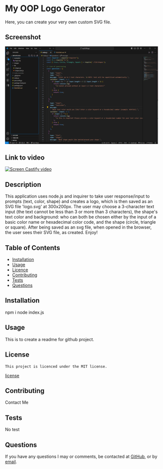 # My OOP Logo Generator
  Here, you can create your very own custom SVG file.
  
  ## Screenshot
  ![Screenshot](/images/OOP%20SNIP.PNG)

  ## Link to video
  [![Screen Castify video](https://youtu.be/0QI8sRRv0Fo?si=QYe-XcwTgsANHoWP)](https://youtu.be/0QI8sRRv0Fo?si=QYe-XcwTgsANHoWP)

  ## Description
  This application uses node.js and inquirer to take user response/input to prompts (text, color, shape) and creates a logo, which is then saved as an SVG file 'logo.svg' at 300x200px.  The user may choose a 3-character text input (the text cannot be less than 3 or more than 3 characters), the shape's text color and background:  who can both be chosen either by the input of a basic color name or hexadecimal color code, and the shape (circle, triangle or square).  After being saved as an svg file, when opened in the browser, the user sees their SVG file, as created.
  Enjoy!
  
  ## Table of Contents
  - [Installation](#installation)
  - [Usage](#usage)
  - [Licence](#license)
  - [Contributing](#contributing)
  - [Tests](#tests)
  - [Questions](#questions)
  
  ## Installation
  npm i node index.js
  
  ## Usage
  This is to create a readme for github project.
  
  ## License
    This project is licenced under the MIT license.
  [license](https://opensource.org/licenses/MIT)

  ## Contributing
  Contact Me

  ## Tests
  No test

  ## Questions
  If you have any questions I may or comments, be contacted at [GitHub](cdepalma32), or by [email](crystaldepalma@yahoo.com).